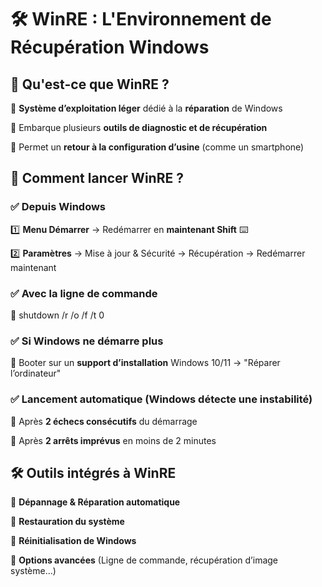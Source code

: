# **🛠 WinRE : L'Environnement de Récupération Windows**

## 📌 **Qu'est-ce que WinRE ?**

🔹 **Système d’exploitation léger** dédié à la **réparation** de Windows

🔹 Embarque plusieurs **outils de diagnostic et de récupération**

🔹 Permet un **retour à la configuration d’usine** (comme un smartphone)



## **🚀 Comment lancer WinRE ?**

### ✅ **Depuis Windows**

1️⃣ **Menu Démarrer** → Redémarrer en **maintenant Shift** ⌨️

2️⃣ **Paramètres** → Mise à jour & Sécurité → Récupération → Redémarrer maintenant

### ✅ **Avec la ligne de commande**

📜 shutdown /r /o /f /t 0

### ✅ **Si Windows ne démarre plus**

📀 Booter sur un **support d’installation** Windows 10/11 → "Réparer l’ordinateur"

### ✅ **Lancement automatique** (Windows détecte une instabilité)

🔹 Après **2 échecs consécutifs** du démarrage

🔹 Après **2 arrêts imprévus** en moins de 2 minutes



## **🛠 Outils intégrés à WinRE**

📍 **Dépannage & Réparation automatique**

📍 **Restauration du système**

📍 **Réinitialisation de Windows**

📍 **Options avancées** (Ligne de commande, récupération d’image système...)
